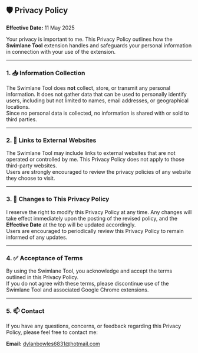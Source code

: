 ## 🛡️ Privacy Policy

**Effective Date:** 11 May 2025

Your privacy is important to me. This Privacy Policy outlines how the **Swimlane Tool** extension handles and safeguards your personal information in connection with your use of the extension.

---

### 1. 📥 Information Collection

The Swimlane Tool does **not** collect, store, or transmit any personal information. It does not gather data that can be used to personally identify users, including but not limited to names, email addresses, or geographical locations.  
Since no personal data is collected, no information is shared with or sold to third parties.

---

### 2. 🔗 Links to External Websites

The Swimlane Tool may include links to external websites that are not operated or controlled by me. This Privacy Policy does not apply to those third-party websites.  
Users are strongly encouraged to review the privacy policies of any website they choose to visit.

---

### 3. 📝 Changes to This Privacy Policy

I reserve the right to modify this Privacy Policy at any time. Any changes will take effect immediately upon the posting of the revised policy, and the **Effective Date** at the top will be updated accordingly.  
Users are encouraged to periodically review this Privacy Policy to remain informed of any updates.

---

### 4. ✅ Acceptance of Terms

By using the Swimlane Tool, you acknowledge and accept the terms outlined in this Privacy Policy.  
If you do not agree with these terms, please discontinue use of the Swimlane Tool and associated Google Chrome extensions.

---

### 5. 📫 Contact

If you have any questions, concerns, or feedback regarding this Privacy Policy, please feel free to contact me:

**Email:** [dylanbowles6831@hotmail.com](mailto:dylanbowles6831@hotmail.com)
